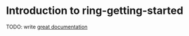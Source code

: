 # Introduction to ring-getting-started

TODO: write [great documentation](http://jacobian.org/writing/what-to-write/)
